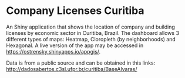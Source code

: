 # Company Licenses Curitiba

 An Shiny application that shows the location of company and building licenses by economic sector in Curitiba, Brazil. The dashboard allows 3 different types of maps: Heatmap, Cloropleth (by neighborhoods) and Hexagonal. A live version of the app may be accessed in https://ostrensky.shinyapps.io/appgis/.
 
 Data is from a public source and can be obtained in this links: http://dadosabertos.c3sl.ufpr.br/curitiba/BaseAlvaras/
 
 
